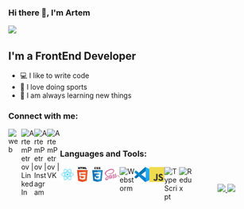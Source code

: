 ### Hi there 👋, I'm Artem
![](https://komarev.com/ghpvc/?username=Sktro)
## I'm a FrontEnd Developer
- 💻 I like to write code
- 💪 I love doing sports
- 📔 I am always learning new things

### Connect with me:

[<img align="left" alt="web" width="26px" src="https://www.pngitem.com/pimgs/m/2-23455_website-logo-png-transparent-background-clipart-png-transparent.png" />][website]
[<img align="left" alt="ArtemPetrov | LinkedIn" width="26px" src="https://cdn-icons-png.flaticon.com/512/174/174857.png" />][linkedin]
[<img align="left" alt="ArtemPetrov | Instagram" width="26px" src="https://upload.wikimedia.org/wikipedia/commons/thumb/e/e7/Instagram_logo_2016.svg/800px-Instagram_logo_2016.svg.png" />][instagram]
[<img align="left" alt="ArtemPetrov | VK" width="26px" src="https://upload.wikimedia.org/wikipedia/commons/2/21/VK.com-logo.svg" />][vk]

<br />

### Languages and Tools:

<img align="left" alt="React" width="30px" src="https://raw.githubusercontent.com/github/explore/80688e429a7d4ef2fca1e82350fe8e3517d3494d/topics/react/react.png" />
<img align="left" alt="HTML5" width="30px" src="https://raw.githubusercontent.com/github/explore/80688e429a7d4ef2fca1e82350fe8e3517d3494d/topics/html/html.png" />
<img align="left" alt="CSS3" width="30px" src="https://raw.githubusercontent.com/github/explore/80688e429a7d4ef2fca1e82350fe8e3517d3494d/topics/css/css.png" />
<img align="left" alt="Sass" width="30px" src="https://raw.githubusercontent.com/github/explore/80688e429a7d4ef2fca1e82350fe8e3517d3494d/topics/sass/sass.png" />
<img align="left" alt="Webstorm" width="30px" src="https://www.legalsoft.by/upload/iblock/e9d/e9db365db09430dadf0c7a11f175971a.png" />
<img align="left" alt="Visual Studio Code" width="30px" src="https://raw.githubusercontent.com/github/explore/80688e429a7d4ef2fca1e82350fe8e3517d3494d/topics/visual-studio-code/visual-studio-code.png" />
<img align="left" alt="JavaScript" width="30px" src="https://raw.githubusercontent.com/github/explore/80688e429a7d4ef2fca1e82350fe8e3517d3494d/topics/javascript/javascript.png" />
<img align="left" alt="TypeScript" width="30px" src="https://seeklogo.com/images/T/typescript-logo-B29A3F462D-seeklogo.com.png" />
<img align="left" alt="Redux" width="30px" src="https://encrypted-tbn0.gstatic.com/images?q=tbn:ANd9GcRbDn-_kLAcnntK415Ct2XJd9Uz6A74Qs6LkvcoS6GNWzG-0zsBTBS1EUTYdJXXJn-JnqQ&usqp=CAU" />

<br />
<br />

<div align="center">
  <a href="https://github.com/Sktro">
  <img height="180em" src="https://github-readme-stats.vercel.app/api?username=Sktro&hide=contribs,prs&count_private=true"/>
  <img height="180em" src="https://github-readme-stats.vercel.app/api/top-langs/?username=Sktro&layout=compact"/>
</div>


[website]: https://github.com/Sktro
[linkedin]: https://www.linkedin.com/
[instagram]: https://www.instagram.com/yissssss/
[vk]: https://vk.com/armsport_tver
